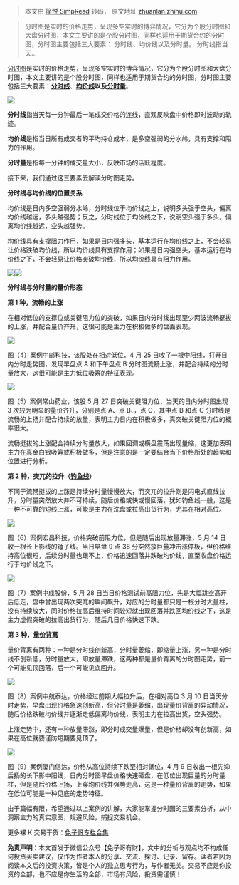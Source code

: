 > 本文由 [简悦 SimpRead](http://ksria.com/simpread/) 转码， 原文地址 [zhuanlan.zhihu.com](https://zhuanlan.zhihu.com/p/1914758941826614606)

> 分时图是实时的价格走势，呈现多空实时的博弈情况，它分为个股分时图和大盘分时图，本文主要讲的是个股分时图，同样也适用于期货合约的分时图，分时图主要包括三大要素： 分时线、均价线以及分时量。 分时线指当天…

[分时图](https://zhida.zhihu.com/search?content_id=258702956&content_type=Article&match_order=1&q=%E5%88%86%E6%97%B6%E5%9B%BE&zhida_source=entity)是实时的价格走势，呈现多空实时的博弈情况，它分为个股分时图和大盘分时图，本文主要讲的是个股分时图，同样也适用于期货合约的分时图，分时图主要包括三大要素：**[分时线](https://zhida.zhihu.com/search?content_id=258702956&content_type=Article&match_order=1&q=%E5%88%86%E6%97%B6%E7%BA%BF&zhida_source=entity)**、**[均价线](https://zhida.zhihu.com/search?content_id=258702956&content_type=Article&match_order=1&q=%E5%9D%87%E4%BB%B7%E7%BA%BF&zhida_source=entity)**以及**[分时量](https://zhida.zhihu.com/search?content_id=258702956&content_type=Article&match_order=1&q=%E5%88%86%E6%97%B6%E9%87%8F&zhida_source=entity)**。

![](https://picx.zhimg.com/v2-c5baf12543b3880a9d3cc0e2958baf47_r.jpg)

**分时线**指当天每一分钟最后一笔成交价格的连线，直观反映盘中价格即时波动的轨迹。

**均价线**是指当日所有成交者的平均持仓成本，是多空强弱的分水岭，具有支撑和阻力的作用。

**分时量**是指每一分钟的成交量大小，反映市场的活跃程度。

接下来，我们通过这三要素去解读分时图走势。

**分时线与均价线的位置关系**

均价线是日内多空强弱分水岭，分时线位于均价线之上，说明多头强于空头，偏离均价线越远，多头越强势；反之，分时线位于均价线之下，说明空头强于多头，偏离均价线越远，空头越强势。

均价线具有支撑阻力作用，如果是日内强多头，基本运行在均价线之上，不会轻易让价格跌破均价线，所以均价线具有支撑作用；如果是日内强空头，基本运行在均价线之下，不会轻易让价格突破均价线，所以均价线具有阻力作用。

![](https://picx.zhimg.com/v2-ffec2b268367f261f409a5f1d91b9fdb_r.jpg)![](https://pic2.zhimg.com/v2-16f14e3bbd21c5b5f558769edf838d6d_r.jpg)

**分时线与分时量的量价形态**

**第 1 种，流畅的上涨**

在相对低位的支撑位或关键阻力位的突破，如果日内分时线出现至少两波流畅挺拔的上涨，并配合量价齐升，这很可能是主力在积极做多的盘面表现。

![](https://pica.zhimg.com/v2-4bab8d1b35447e98f55b3988cc576c72_r.jpg)

图（4）案例中邮科技，该股处在相对低位，4 月 25 日收了一根中阳线，打开日内分时走势图，发现早盘点 A 和下午盘点 B 分时图流畅上涨，并配合持续的分时量放大，这很可能是主力低位吸筹的特征表现。

![](https://pica.zhimg.com/v2-3176808d82b836f632517f76f7a6bd8e_r.jpg)

图（5）案例常山药业，该股 5 月 27 日突破关键阻力位，当天的日内分时图出现 3 次较为明显的量价齐升，分别是点 A、点 B、，点 C，其中点 B 和点 C 分时线是流畅的上扬并配合持续的放量，表明主力日内在积极做多，真突破关键阻力位的概率很大。

流畅挺拔的上涨配合持续分时量放大，如果回调或横盘震荡出现量缩，这更加表明主力在真金白银吸筹或积极做多，但是注意的是一定要结合当下价格所处的趋势和位置进行分析。

**第 2 种，突兀的拉升（[钓鱼线](https://zhida.zhihu.com/search?content_id=258702956&content_type=Article&match_order=1&q=%E9%92%93%E9%B1%BC%E7%BA%BF&zhida_source=entity)）**

不同于流畅挺拔的上涨是持续分时量慢慢放大，而突兀的拉升则是闪电式直线拉升，分时量突然放大并不可持续，随后价格或快或慢回落，犹如钓鱼线一般，这是一种不可靠的短线上涨，可能是主力在洗盘或拉高出货行为，尤其在相对高位。

![](https://pic3.zhimg.com/v2-42ff6f20cfe24975770f2be187a273d4_r.jpg)

图（6）案例宏昌科技，价格突破前阻力位，但是随后出现放量滞涨，5 月 14 日收一根长上影线的锤子线。当日早盘 9 点 38 分突然放巨量冲击涨停板，但价格维持高位很短，后续分时量也跟不上，价格迅速回落并跌破均价线，直至收盘价格运行于均价线之下。

![](https://pic4.zhimg.com/v2-a7e672c0982dc4ee9cf338c6594e14ad_r.jpg)

图（7）案例中成股份，5 月 28 日当日价格测试前高阻力位，先是大幅跳空高开后低走，盘中曾出现两次突兀的瞬间飙升，对应的分时量都只是一根分时大量柱，没有持续放大，同时价格拉高后维持时间较短就出现回落并跌回均价线之下，这是主力虚假突破的拉高出货行为，随后几日价格快速下跌。

**第 3 种，[量价背离](https://zhida.zhihu.com/search?content_id=258702956&content_type=Article&match_order=1&q=%E9%87%8F%E4%BB%B7%E8%83%8C%E7%A6%BB&zhida_source=entity)**

量价背离有两种：一种是分时线创新高，分时量萎缩，即缩量上涨，另一种是分时线不创新低，分时量放大，即放量滞跌，这两种都是量价背离的分时图走势，前一个可能见顶回落，后一个可能见底回升。

![](https://pica.zhimg.com/v2-e3a0af5d159a51cdca71b487c098dcb8_r.jpg)

图（8）案例中航泰达，价格经过前期大幅拉升后，在相对高位 3 月 10 日当天分时走势，早盘出现价格急速创新高，但分时量是萎缩，出现量价背离的异动情况，随后价格跌破均价线并逐渐走低偏离均价线，表明主力在拉高出货，空头强势。

上涨走势中，还有一种放量滞涨，即分时成交量爆量，但是价格却没有创新高，如果在高位就要谨防短期要见顶了。

![](https://pic1.zhimg.com/v2-99bd6fa1704aabf108ac4f3e4f7f50e2_r.jpg)

图（9）案例厦门信达，价格从高位持续下跌至相对低位，4 月 9 日收出一根先抑后扬的长下影中阳线，日内分时图早盘价格快速砸盘，在低位出现巨量的分时量柱，但是随后价格上扬，上穿均价线并强势走高，这是一种量价背离的走势，如果在低位可能是一种见底的走势特征。

由于篇幅有限，希望通过以上案例的讲解，大家能掌握分时图的三要素分析，从中洞察主力的真实意图，规避风险，捕捉交易机会。

更多裸 K 交易干货：[兔子哥专栏合集](https://link.zhihu.com/?target=https%3A//mp.weixin.qq.com/mp/appmsgalbum%3F__biz%3DMzIwODE5NDQ5Nw%3D%3D%26action%3Dgetalbum%26album_id%3D3368904306950848513%26scene%3D21%23wechat_redirect)

**免责声明**：本文首发于微信公众号【兔子哥有财】，文中的分析与观点均不构成任何投资买卖建议，仅作为作者本人的分享、交流、探讨、记录、留存。读者若因为阅读本文后的投资决策，皆是个人的独立思考行为，与作者无关。交易不应是你投资的全部，也不应是你生活的全部，市场有风险，投资需谨慎！